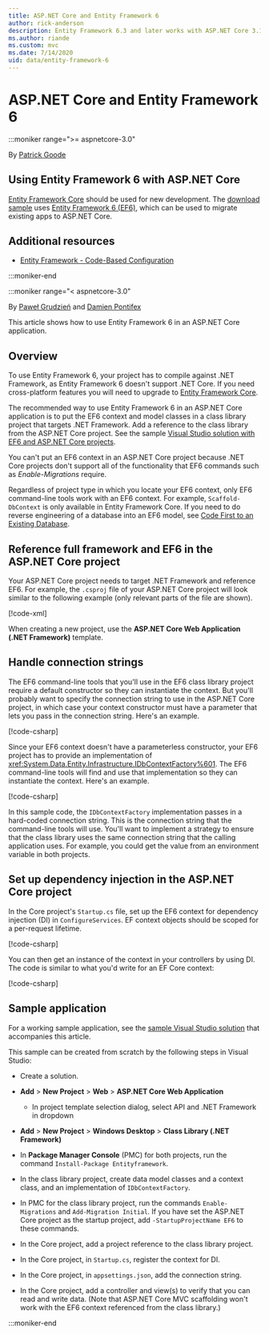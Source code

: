 ```yaml
---
title: ASP.NET Core and Entity Framework 6
author: rick-anderson
description: Entity Framework 6.3 and later works with ASP.NET Core 3.1 and later.
ms.author: riande
ms.custom: mvc
ms.date: 7/14/2020
uid: data/entity-framework-6
---
```

# ASP.NET Core and Entity Framework 6

:::moniker range=">= aspnetcore-3.0"

By [Patrick Goode](https://github.com/attrib75)

## Using Entity Framework 6 with ASP.NET Core

[Entity Framework Core](/ef/) should be used for new development. The [download sample](https://github.com/dotnet/AspNetCore.Docs/tree/main/aspnetcore/data/entity-framework-6/3.xsample) uses [Entity Framework 6 (EF6)](/ef/ef6), which can be used to migrate existing apps to ASP.NET Core.

## Additional resources

* [Entity Framework - Code-Based Configuration](/ef/ef6/fundamentals/configuring/code-based)

:::moniker-end

:::moniker range="< aspnetcore-3.0"

By [Paweł Grudzień](https://github.com/pgrudzien12) and [Damien Pontifex](https://github.com/DamienPontifex)

This article shows how to use Entity Framework 6 in an ASP.NET Core application.

## Overview

To use Entity Framework 6, your project has to compile against .NET Framework, as Entity Framework 6 doesn't support .NET Core. If you need cross-platform features you will need to upgrade to [Entity Framework Core](/ef/).

The recommended way to use Entity Framework 6 in an ASP.NET Core application is to put the EF6 context and model classes in a class library project that targets .NET Framework. Add a reference to the class library from the ASP.NET Core project. See the sample [Visual Studio solution with EF6 and ASP.NET Core projects](https://github.com/dotnet/AspNetCore.Docs/tree/main/aspnetcore/data/entity-framework-6/sample/).

You can't put an EF6 context in an ASP.NET Core project because .NET Core projects don't support all of the functionality that EF6 commands such as *Enable-Migrations* require.

Regardless of project type in which you locate your EF6 context, only EF6 command-line tools work with an EF6 context. For example, `Scaffold-DbContext` is only available in Entity Framework Core. If you need to do reverse engineering of a database into an EF6 model, see [Code First to an Existing Database](/ef/ef6/modeling/code-first/workflows/existing-database).

## Reference full framework and EF6 in the ASP.NET Core project

Your ASP.NET Core project needs to target .NET Framework and reference EF6. For example, the `.csproj` file of your ASP.NET Core project will look similar to the following example (only relevant parts of the file are shown).

[!code-xml[](entity-framework-6/sample/MVCCore/MVCCore.csproj?range=3-9&highlight=2)]

When creating a new project, use the **ASP.NET Core Web Application (.NET Framework)** template.

## Handle connection strings

The EF6 command-line tools that you'll use in the EF6 class library project require a default constructor so they can instantiate the context. But you'll probably want to specify the connection string to use in the ASP.NET Core project, in which case your context constructor must have a parameter that lets you pass in the connection string. Here's an example.

[!code-csharp[](entity-framework-6/sample/EF6/SchoolContext.cs?name=snippet_Constructor)]

Since your EF6 context doesn't have a parameterless constructor, your EF6 project has to provide an implementation of <xref:System.Data.Entity.Infrastructure.IDbContextFactory%601>. The EF6 command-line tools will find and use that implementation so they can instantiate the context. Here's an example.

[!code-csharp[](entity-framework-6/sample/EF6/SchoolContextFactory.cs?name=snippet_IDbContextFactory)]

In this sample code, the `IDbContextFactory` implementation passes in a hard-coded connection string. This is the connection string that the command-line tools will use. You'll want to implement a strategy to ensure that the class library uses the same connection string that the calling application uses. For example, you could get the value from an environment variable in both projects.

## Set up dependency injection in the ASP.NET Core project

In the Core project's `Startup.cs` file, set up the EF6 context for dependency injection (DI) in `ConfigureServices`. EF context objects should be scoped for a per-request lifetime.

[!code-csharp[](entity-framework-6/sample/MVCCore/Startup.cs?name=snippet_ConfigureServices&highlight=5)]

You can then get an instance of the context in your controllers by using DI. The code is similar to what you'd write for an EF Core context:

[!code-csharp[](entity-framework-6/sample/MVCCore/Controllers/StudentsController.cs?name=snippet_ContextInController)]

## Sample application

For a working sample application, see the [sample Visual Studio solution](https://github.com/dotnet/AspNetCore.Docs/tree/main/aspnetcore/data/entity-framework-6/sample/) that accompanies this article.

This sample can be created from scratch by the following steps in Visual Studio:

* Create a solution.

* **Add** > **New Project** > **Web** > **ASP.NET Core Web Application**
  * In project template selection dialog, select API and .NET Framework in dropdown

* **Add** > **New Project** > **Windows Desktop** > **Class Library (.NET Framework)**

* In **Package Manager Console** (PMC) for both projects, run the command `Install-Package Entityframework`.

* In the class library project, create data model classes and a context class, and an implementation of `IDbContextFactory`.

* In PMC for the class library project, run the commands `Enable-Migrations` and `Add-Migration Initial`. If you have set the ASP.NET Core project as the startup project, add `-StartupProjectName EF6` to these commands.

* In the Core project, add a project reference to the class library project.

* In the Core project, in `Startup.cs`, register the context for DI.

* In the Core project, in `appsettings.json`, add the connection string.

* In the Core project, add a controller and view(s) to verify that you can read and write data. (Note that ASP.NET Core MVC scaffolding won't work with the EF6 context referenced from the class library.)

:::moniker-end
